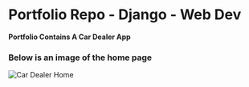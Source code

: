 # Portfolio Repo - Django - Web Dev

**Portfolio Contains A Car Dealer App**
### Below is an image of the home page
![Car Dealer Home](https://github.com/JohnK-Code/Portfolio/blob/main/website-snip.JPG?raw=true)
